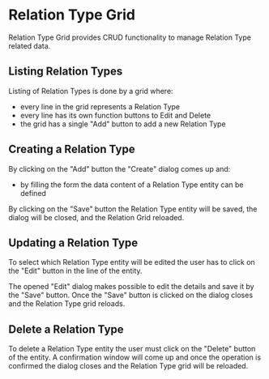 # Relation Type Grid

Relation Type Grid provides CRUD functionality to manage Relation Type related data.

## Listing Relation Types

Listing of Relation Types is done by a grid where:

- every line in the grid represents a Relation Type
- every line has its own function buttons to Edit and Delete
- the grid has a single "Add" button to add a new Relation Type

## Creating a Relation Type

By clicking on the "Add" button the "Create" dialog comes up and:

- by filling the form the data content of a Relation Type entity can be defined

By clicking on the "Save" button the Relation Type entity will be saved, the dialog will be closed,
and the Relation Grid reloaded.

## Updating a Relation Type

To select which Relation Type entity will be edited the user has to click on the "Edit" button in the line
of the entity.

The opened "Edit" dialog makes possible to edit the details and save it by the "Save" button.
Once the "Save" button is clicked on the dialog closes and the Relation Type grid reloads.

## Delete a Relation Type

To delete a Relation Type entity the user must click on the "Delete" button of the entity.
A confirmation window will come up and once the operation is confirmed the dialog closes and the 
Relation Type grid will be reloaded.
